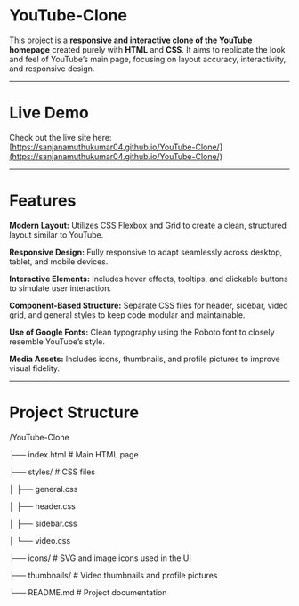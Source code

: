 # YouTube-Clone

This project is a **responsive and interactive clone of the YouTube homepage** created purely with **HTML** and **CSS**. It aims to replicate the look and feel of YouTube’s main page, focusing on layout accuracy, interactivity, and responsive design.

---

# Live Demo

Check out the live site here:
[https://sanjanamuthukumar04.github.io/YouTube-Clone/](https://sanjanamuthukumar04.github.io/YouTube-Clone/)

---

# Features

 **Modern Layout:** Utilizes CSS Flexbox and Grid to create a clean, structured layout similar to YouTube.
 
 **Responsive Design:** Fully responsive to adapt seamlessly across desktop, tablet, and mobile devices.
 
 **Interactive Elements:** Includes hover effects, tooltips, and clickable buttons to simulate user interaction.
 
 **Component-Based Structure:** Separate CSS files for header, sidebar, video grid, and general styles to keep code modular and maintainable.
 
 **Use of Google Fonts:** Clean typography using the Roboto font to closely resemble YouTube’s style.
 
 **Media Assets:** Includes icons, thumbnails, and profile pictures to improve visual fidelity.

---

# Project Structure

/YouTube-Clone

├── index.html                    # Main HTML page

├── styles/                       # CSS files

│   ├── general.css

│   ├── header.css

│   ├── sidebar.css

│   └── video.css

├── icons/                          # SVG and image icons used in the UI

├── thumbnails/                     # Video thumbnails and profile pictures

└── README.md                       # Project documentation



